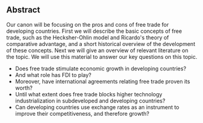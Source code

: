 Abstract
---------
Our canon will be focusing on the pros and cons of free trade for developing countries. First we will describe the basic concepts of free trade, such as the Hecksher-Ohlin model and Ricardo's theory of comparative advantage, and a short historical overview of the development of these concepts. Next we will give an overview of relevant literature on the topic. We will use this material to answer our key questions on this topic.

- Does free trade stimulate economic growth in developing countries?
- And what role has FDI to play?
- Moreover, have international agreements relating free trade proven its worth?
- Until what extent does free trade blocks higher technology industrialization in subdeveloped and developing countries?
- Can developing countries use exchange rates as an instrument to improve their competitiveness, and therefore growth?

